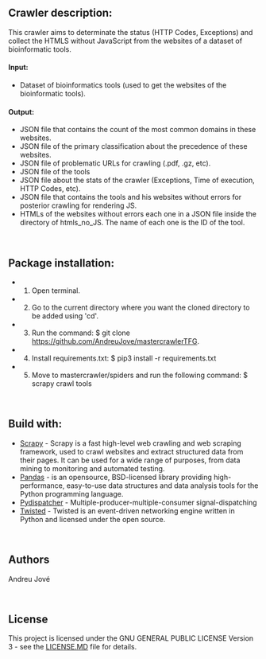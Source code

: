
## Crawler description:
This crawler aims to determinate the status (HTTP Codes, Exceptions) and collect the HTMLS without JavaScript from the websites of a dataset of bioinformatic tools.

#### Input:
- Dataset of bioinformatics tools (used to get the websites of the bioinformatic tools).

#### Output:
- JSON file that contains the count of the most common domains in these websites.
- JSON file of the primary classification about the precedence of these websites. 
- JSON file of problematic URLs for crawling (.pdf, .gz, etc).
- JSON file of the tools 
- JSON file about the stats of the crawler (Exceptions, Time of execution, HTTP Codes, etc).
- JSON file that contains the tools and his websites without errors for posterior crawling for rendering JS.
- HTMLs of the websites without errors each one in a JSON file inside the directory of htmls_no_JS. The name of each one is the ID of the tool.
<br />


## Package installation:

- 1) Open terminal.
- 2) Go to the current directory where you want the cloned directory to be added using 'cd'.
- 3) Run the command: 
        $ git clone https://github.com/AndreuJove/mastercrawlerTFG.
- 4) Install requirements.txt:
        $ pip3 install -r requirements.txt
- 5) Move to mastercrawler/spiders and run the following command:
        $ scrapy crawl tools
<br />


## Build with:
- [Scrapy](https://docs.scrapy.org/en/latest/) - Scrapy is a fast high-level web crawling and web scraping framework, used to crawl websites and extract structured data from their pages. It can be used for a wide range of purposes, from data mining to monitoring and automated testing.
- [Pandas](https://pandas.pydata.org/docs/) - is an opensource, BSD-licensed library providing high-performance, easy-to-use data structures and data analysis tools for the Python programming language.
- [Pydispatcher](https://grass.osgeo.org/grass79/manuals/libpython/pydispatch.html) - Multiple-producer-multiple-consumer signal-dispatching
- [Twisted](https://readthedocs.org/projects/twisted/) - Twisted is an event-driven networking engine written in Python and licensed under the open source.

<br />


## Authors

Andreu Jové

<br />


## License

This project is licensed under the GNU GENERAL PUBLIC LICENSE Version 3 - see the [LICENSE.MD](https://github.com/AndreuJove/mastercrawlerTFG/blob/master/LICENSE.md) file for details.